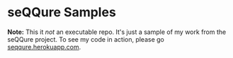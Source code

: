 # seQQure Samples

**Note:** This it _not_ an executable repo. It's just a sample of my work from the seQQure project. To see my code in action, please go [seqqure.herokuapp.com](https://seqqure.herokuapp.com).
